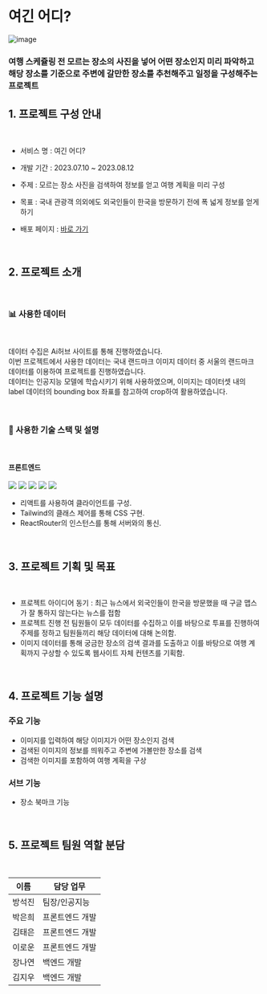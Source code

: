 # 여긴 어디?

![image](/uploads/439d3e0fdd7701e192144d613e2ef74f/image.png)

### **여행 스케쥴링 전 모르는 장소의 사진을 넣어 어떤 장소인지 미리 파악하고 해당 장소를 기준으로 주변에 갈만한 장소를 추천해주고 일정을 구성해주는 프로젝트**

## 1. 프로젝트 구성 안내

<br />

- 서비스 명 : 여긴 어디?

- 개발 기간 : 2023.07.10 ~ 2023.08.12

- 주제 : 모르는 장소 사진을 검색하여 정보를 얻고 여행 계획을 미리 구성

- 목표 : 국내 관광객 의외에도 외국인들이 한국을 방문하기 전에 폭 넓게 정보를 얻게 하기

- 배포 페이지 : [바로 가기](http://kdt-ai7-team07.elicecoding.com/)


<br />

## 2. 프로젝트 소개

<br />

### 📊 사용한 데이터

<br />

데이터 수집은 Ai허브 사이트를 통해 진행하였습니다.
<br/>이번 프로젝트에서 사용한 데이터는 국내 랜드마크 이미지 데이터 중 서울의 랜드마크 데이터를 이용하여 프로젝트를 진행하였습니다.<br/> 데이터는 인공지능 모델에 학습시키기 위해 사용하였으며, 이미지는 데이터셋 내의 label 데이터의 bounding box 좌표를 참고하여 crop하여 활용하였습니다.

<br />


### 🔧 사용한 기술 스택 및 설명

<br />

#### **프론트엔드**

<div>
<img src="https://img.shields.io/badge/JavaScript-F7DF1E?style=flat-square&logo=TypeScript&logoColor=white"/>
<img src="https://img.shields.io/badge/React-61DAFB?style=flat-square&logo=React&logoColor=white"/>
<img src="https://img.shields.io/badge/TailwindCSS-06B6D4?style=flat-square&logo=TailwindCSS&logoColor=white"/>
<img src="https://img.shields.io/badge/Axios-5A29E4?style=flat-square&logo=Axios&logoColor=white"/>
<img src="https://img.shields.io/badge/JWT-41454A?style=flat-square&logo=JSON%20web%20tokens&logoColor=white"/>

</div>


- 리액트를 사용하여 클라이언트를 구성.
- Tailwind의 클래스 제어를 통해 CSS 구현.
- ReactRouter의 인스턴스를 통해 서버와의 통신.


<br />

## 3. 프로젝트 기획 및 목표

<br />

- 프로젝트 아이디어 동기 : 최근 뉴스에서 외국인들이 한국을 방문했을 때 구글 맵스가 잘 통하지 않는다는 뉴스를 접함
- 프로젝트 진행 전 팀원들이 모두 데이터를 수집하고 이를 바탕으로 투표를 진행하여 주제를 정하고 팀원들끼리 해당 데이터에 대해 논의함.
- 이미지 데이터를 통해 궁금한 장소의 검색 결과를 도출하고 이를 바탕으로 여행 계획까지 구상할 수 있도록 웹사이트 자체 컨텐츠를 기획함.

<br />

## 4. 프로젝트 기능 설명

### **주요 기능**

- 이미지를 입력하여 해당 이미지가 어떤 장소인지 검색
- 검색된 이미지의 정보를 띄워주고 주변에 가볼만한 장소를 검색
- 검색한 이미지를 포함하여 여행 계획을 구상


### **서브 기능**

- 장소 북마크 기능

<br />

## 5. 프로젝트 팀원 역할 분담

<br />

| 이름   | 담당 업무        |
| ------ | ---------------- |
| 방석진 | 팀장/인공지능    |
| 박은희 | 프론트엔드 개발  |
| 김태은 | 프론트엔드 개발  |
| 이로운 | 프론트엔드 개발  |
| 장나연 | 백엔드 개발      |
| 김지우 | 백엔드 개발      |

<br />

